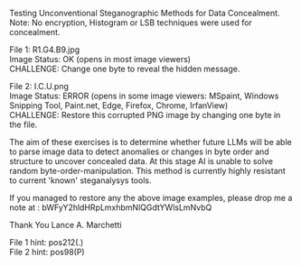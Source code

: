 Testing Unconventional Steganographic Methods for Data Concealment.
Note: No encryption, Histogram or LSB techniques were used for concealment.
    
	
File 1:    R1.G4.B9.jpg   
  Image Status: OK   (opens in most image viewers)  
  CHALLENGE: Change one byte to reveal the hidden message.

	
File 2:    I.C.U.png  
  Image Status: ERROR (opens in some image viewers: MSpaint, Windows Snipping Tool, Paint.net, Edge, Firefox, Chrome, IrfanView)  
  CHALLENGE:  Restore this corrupted PNG image by changing one byte in the file. 
	
The aim of these exercises is to determine whether future LLMs will be able to parse image data to detect anomalies or changes in byte order and structure to uncover concealed data.
At this stage AI is unable to solve random byte-order-manipulation.
This method is currently highly resistant to current 'known' steganalysys tools.

	
 If you managed to restore any the above image examples, please drop me a note at : bWFyY2hldHRpLmxhbmNlQGdtYWlsLmNvbQ

Thank You
Lance A. Marchetti


File 1 hint:   pos212(.)   
File 2 hint:   pos98(P)  
















































































































































